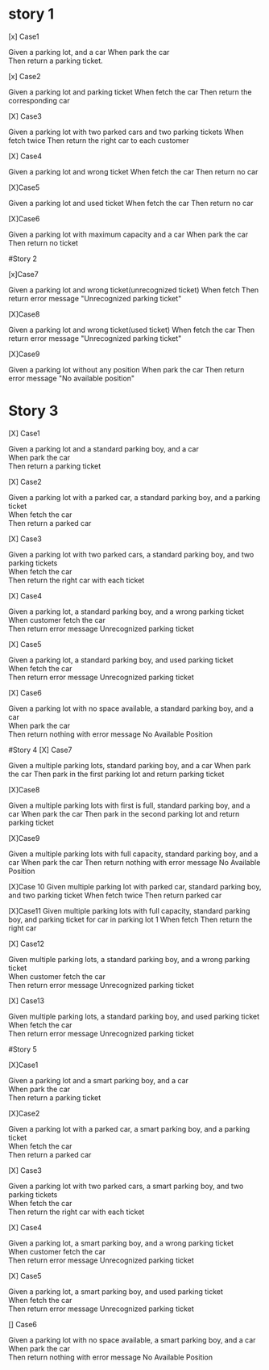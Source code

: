 # story 1
[x] Case1  

Given a parking lot, and a car
When park the car  
Then return a parking ticket. 

[x] Case2

Given a parking lot and parking ticket 
When fetch the car
Then return the corresponding car 

[X] Case3

Given a parking lot with two parked cars and two parking tickets
When fetch twice
Then return the right car to each customer

[X] Case4

Given a parking lot and wrong ticket
When fetch the car
Then return no car

[X]Case5

Given a parking lot and used ticket
When fetch the car
Then return no car

[X]Case6

Given a parking lot with maximum capacity and a car 
When park the car
Then return no ticket

#Story 2

[x]Case7

Given a parking lot and wrong ticket(unrecognized ticket)
When fetch
Then return error message "Unrecognized parking ticket"

[X]Case8

Given a parking lot and wrong ticket(used ticket)
When fetch the car
Then return error message "Unrecognized parking ticket"

[X]Case9

Given a parking lot without any position
When park the car
Then return error message "No available position"


# Story 3
[X] Case1

Given a parking lot and a standard parking boy, and a car  
When park the car  
Then return a parking ticket

[X] Case2

Given a parking lot with a parked car, a standard parking boy, and a parking ticket  
When fetch the car  
Then return a parked car

[X] Case3

Given a parking lot with two parked cars, a standard parking boy, and two parking tickets  
When fetch the car  
Then return the right car with each ticket

[X] Case4

Given a parking lot, a standard parking boy, and a wrong parking ticket  
When customer fetch the car  
Then return error message Unrecognized parking ticket

[X] Case5

Given a parking lot, a standard parking boy, and used parking ticket  
When fetch the car  
Then return error message Unrecognized parking ticket

[X] Case6

Given a parking lot with no space available, a standard parking boy, and a car  
When park the car  
Then return nothing with error message No Available Position

#Story 4
[X] Case7

Given a multiple parking lots, standard parking boy, and a car
When park the car
Then park in the first parking lot and return parking ticket

[X]Case8

Given a multiple parking lots with first is full, standard parking boy, and a car
When park the car
Then park in the second parking lot and return parking ticket

[X]Case9

Given a multiple parking lots with full capacity, standard parking boy, and a car
When park the car
Then return nothing with error message No Available Position

[X]Case 10
Given multiple parking lot with parked car, standard parking boy, and two parking ticket
When fetch twice
Then return parked car

[X]Case11
Given multiple parking lots with full capacity, standard parking boy, and parking ticket for car in parking lot 1
When fetch
Then return the right car

[X] Case12

Given multiple parking lots, a standard parking boy, and a wrong parking ticket  
When customer fetch the car  
Then return error message Unrecognized parking ticket

[X] Case13

Given multiple parking lots, a standard parking boy, and used parking ticket  
When fetch the car  
Then return error message Unrecognized parking ticket

#Story 5

[X]Case1

Given a parking lot and a smart parking boy, and a car  
When park the car  
Then return a parking ticket

[X]Case2

Given a parking lot with a parked car, a smart parking boy, and a parking ticket  
When fetch the car  
Then return a parked car

[X] Case3

Given a parking lot with two parked cars, a smart parking boy, and two parking tickets  
When fetch the car  
Then return the right car with each ticket

[X] Case4

Given a parking lot, a smart parking boy, and a wrong parking ticket  
When customer fetch the car  
Then return error message Unrecognized parking ticket

[X] Case5

Given a parking lot, a smart parking boy, and used parking ticket  
When fetch the car  
Then return error message Unrecognized parking ticket

[] Case6

Given a parking lot with no space available, a smart parking boy, and a car  
When park the car  
Then return nothing with error message No Available Position

